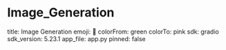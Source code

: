 # Image_Generation
title: Image Generation
emoji: 🚀
colorFrom: green
colorTo: pink
sdk: gradio
sdk_version: 5.23.1
app_file: app.py
pinned: false
